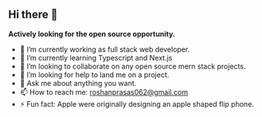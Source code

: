 ## Hi there 👋


**Actively looking for the open source opportunity.**

- 🔭 I’m currently working as full stack web developer.
- 🌱 I’m currently learning Typescript and Next.js
- 👯 I’m looking to collaborate on any open source mern stack projects.
- 🤔 I’m looking for help to land me on a project.
- 💬 Ask me about anything you want. 
- 📫 How to reach me: roshanprasas062@gmail.com
- ⚡ Fun fact: Apple were originally designing an apple shaped flip phone.

